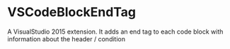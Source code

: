 # VSCodeBlockEndTag
A VisualStudio 2015 extension. It adds an end tag to each code block with information about the header / condition
